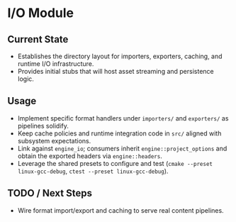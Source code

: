 # I/O Module

## Current State

- Establishes the directory layout for importers, exporters, caching, and runtime I/O infrastructure.
- Provides initial stubs that will host asset streaming and persistence logic.

## Usage

- Implement specific format handlers under `importers/` and `exporters/` as pipelines solidify.
- Keep cache policies and runtime integration code in `src/` aligned with subsystem expectations.
- Link against `engine_io`; consumers inherit `engine::project_options` and obtain the exported headers via `engine::headers`.
- Leverage the shared presets to configure and test (`cmake --preset linux-gcc-debug`, `ctest --preset linux-gcc-debug`).

## TODO / Next Steps

- Wire format import/export and caching to serve real content pipelines.
